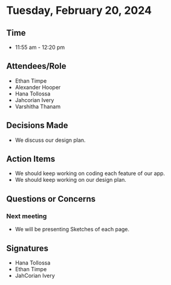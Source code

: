 # Tuesday, February 20, 2024  

## Time  

- 11:55 am - 12:20 pm  

## Attendees/Role  

- Ethan Timpe  
- Alexander Hooper 
- Hana Tollossa  
- Jahcorian Ivery
- Varshitha Thanam  

## Decisions Made   

- We discuss our design plan.

## Action Items  

- We should keep working on coding each feature of our app.
- We should keep working on our design plan. 

## Questions or Concerns  


### Next meeting  

- We will be presenting Sketches of each page.

 

## Signatures  

- Hana Tollossa
- Ethan Timpe
- JahCorian Ivery


